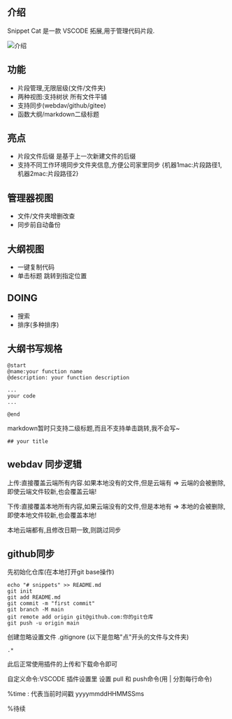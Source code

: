 ## 介绍

Snippet Cat 是一款 VSCODE 拓展,用于管理代码片段.


![介绍](https://cdn.yuelili.com/20220912212928.webp)

## 功能

- 片段管理,无限层级(文件/文件夹) 
- 两种视图:支持树状 所有文件平铺
- 支持同步(webdav/github/gitee)
- 函数大纲/markdown二级标题

## 亮点

- 片段文件后缀 是基于上一次新建文件的后缀
- 支持不同工作环境同步文件夹信息,方便公司家里同步 {机器1mac:片段路径1,机器2mac:片段路径2} 

## 管理器视图

- 文件/文件夹增删改查
- 同步前自动备份

## 大纲视图

- 一键复制代码
- 单击标题 跳转到指定位置

## DOING

- 搜索
- 排序(多种排序)

## 大纲书写规格

```
@start
@name:your function name
@description: your function description

...
your code
...

@end

```

markdown暂时只支持二级标题,而且不支持单击跳转,我不会写~

`## your title`


## webdav 同步逻辑

上传:直接覆盖云端所有内容.如果本地没有的文件,但是云端有 => 云端的会被删除, 即使云端文件较新,也会覆盖云端!

下传:直接覆盖本地所有内容,如果云端没有的文件,但是本地有 => 本地的会被删除, 即使本地文件较新,也会覆盖本地!

本地云端都有,且修改日期一致,则跳过同步

## github同步

先初始化仓库(在本地打开git base操作)

```
echo "# snippets" >> README.md
git init
git add README.md
git commit -m "first commit"
git branch -M main
git remote add origin git@github.com:你的git仓库
git push -u origin main
```

创建忽略设置文件 .gitignore (以下是忽略"点"开头的文件与文件夹)
```
.*
```

此后正常使用插件的上传和下载命令即可

自定义命令:VSCODE 插件设置里 设置 pull 和 push命令(用 | 分割每行命令)

%time : 代表当前时间戳 yyyymmddHHMMSSms

%待续

